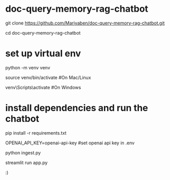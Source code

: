 # doc-query-memory-rag-chatbot

git clone https://github.com/Mariyaben/doc-query-memory-rag-chatbot.git

cd doc-query-memory-rag-chatbot

# set up virtual env
python -m venv venv

source venv/bin/activate  #On Mac/Linux

venv\Scripts\activate     #On Windows

# install dependencies and run the chatbot
pip install -r requirements.txt

OPENAI_API_KEY=openai-api-key  #set openai api key in .env

python ingest.py

streamlit run app.py

:) 
